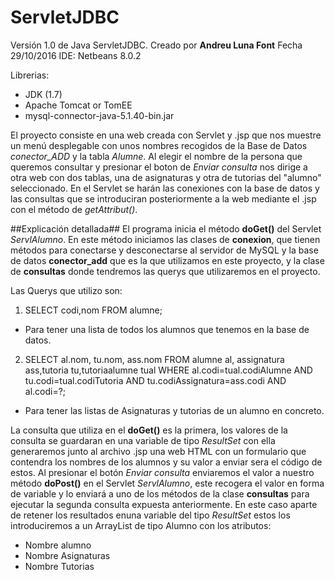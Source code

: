 # ServletJDBC

Versión 1.0 de Java ServletJDBC. 
Creado por **Andreu Luna Font**
Fecha 29/10/2016
IDE: Netbeans 8.0.2

Librerias:
* JDK (1.7)
* Apache Tomcat or TomEE
* mysql-connector-java-5.1.40-bin.jar

El proyecto consiste en una web creada con Servlet y .jsp que nos muestre un menú desplegable con unos nombres recogidos de la Base de Datos *conector_ADD* y la tabla *Alumne*. Al elegir el nombre de la persona que queremos consultar y presionar el boton de *Enviar consulta* nos dirige a otra web con dos tablas, una de asignaturas y otra de tutorias del "alumno" seleccionado.
En el Servlet se harán las conexiones con la base de datos y las consultas que se introduciran posteriormente a la web mediante el .jsp con el método de *getAttribut()*.

##Explicación detallada##
El programa inicia el método **doGet()** del Servlet *ServlAlumno*. En este método iniciamos las clases de **conexion**, que tienen métodos para conectarse y desconectarse al servidor de MySQL y la base de datos **conector_add** que es la que utilizamos en este proyecto, y la clase de **consultas** donde tendremos las querys que utilizaremos en el proyecto.

Las Querys que utilizo son:

1. SELECT codi,nom FROM alumne;
  * Para tener una lista de todos los alumnos que tenemos en la base de datos.
  
2. SELECT al.nom, tu.nom, ass.nom FROM alumne al, assignatura ass,tutoria tu,tutoriaalumne tual WHERE al.codi=tual.codiAlumne AND tu.codi=tual.codiTutoria AND tu.codiAssignatura=ass.codi AND al.codi=?;
  * Para tener las listas de Asignaturas y tutorias de un alumno en concreto.

La consulta que utiliza en el **doGet()** es la primera, los valores de la consulta se guardaran en una variable de tipo *ResultSet* con ella generaremos junto al archivo .jsp una web HTML con un formulario que contendra los nombres de los alumnos y su valor a enviar sera el código de estos. Al presionar el botón *Enviar consulta* enviaremos el valor a nuestro método **doPost()** en el Servlet *ServlAlumno*, este recogera el valor en forma de variable y lo enviará a uno de los métodos de la clase **consultas** para ejecutar la segunda consulta expuesta anteriormente. En este caso aparte de retener los resultados enuna variable del tipo *ResultSet* estos los introduciremos a un ArrayList de tipo Alumno con los atributos:
* Nombre alumno
* Nombre Asignaturas
* Nombre Tutorias
